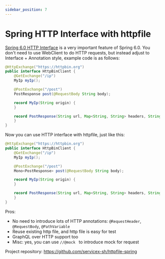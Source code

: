 ```yaml
---
sidebar_position: 7
---
```


# Spring HTTP Interface with httpfile

[Spring 6.0 HTTP Interface](https://docs.spring.io/spring-framework/docs/6.0.0-M5/reference/html/integration.html#rest-http-interface)
is a very important feature of Spring 6.0.  You don't need to use WebClient to do HTTP requests, but instead adjust to Interface + Annotation style, 
example code is as follows:

```java
@HttpExchange("https://httpbin.org")
public interface HttpBinClient {
    @GetExchange("/ip")
    MyIp myIp();

    @PostExchange("/post")
    PostResponse post(@RequestBody String body);

    record MyIp(String origin) {
    }

    record PostResponse(String url, Map<String, String> headers, String data) {
    }
}
```

Now you can use HTTP interface with httpfile, just like this:

```java
@HttpExchange("https://httpbin.org")
public interface HttpBinClient {
    @GetExchange("/ip")
    MyIp myIp();

    @PostExchange("/post")
    Mono<PostResponse> post(@RequestBody String body);

    record MyIp(String origin) {
    }

    record PostResponse(String url, Map<String, String> headers, String data) {
    }
}
```

Pros:

* No need to introduce lots of HTTP annotations: `@RequestHeader`, `@RequestBody`, `@PathVariable`
* Reuse existing http file, and http file is easy for test
* GraphQL over HTTP support too
* Misc: yes, you can use `//@mock ` to introduce mock for request

Project repository: https://github.com/servicex-sh/httpfile-spring
